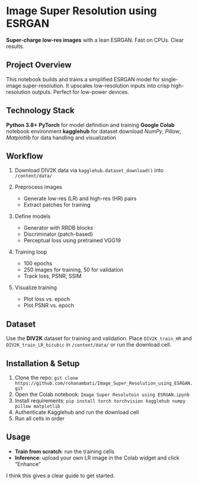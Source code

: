 # Image Super Resolution using ESRGAN

**Super-charge low-res images** with a lean ESRGAN. Fast on CPUs. Clear results.

## Project Overview

This notebook builds and trains a simplified ESRGAN model for single-image super-resolution.
It upscales low-resolution inputs into crisp high-resolution outputs. Perfect for low-power devices.

## Technology Stack

**Python 3.8+**
**PyTorch** for model definition and training
**Google Colab** notebook environment
**kagglehub** for dataset download
*NumPy*, *Pillow*, *Matplotlib* for data handling and visualization

## Workflow

1. Download DIV2K data via `kagglehub.dataset_download()` into `/content/data/`
2. Preprocess images

   * Generate low-res (LR) and high-res (HR) pairs
   * Extract patches for training
3. Define models

   * Generator with RRDB blocks
   * Discriminator (patch-based)
   * Perceptual loss using pretrained VGG19
4. Training loop

   * 100 epochs
   * 250 images for training, 50 for validation
   * Track loss, PSNR, SSIM
5. Visualize training

   * Plot loss vs. epoch
   * Plot PSNR vs. epoch

## Dataset

Use the **DIV2K** dataset for training and validation.
Place `DIV2K_train_HR` and `DIV2K_train_LR_bicubic` in `/content/data/` or run the download cell.

## Installation & Setup

1. Clone the repo:
   `git clone https://github.com/rohanambati/Image_Super_Resolution_using_ESRGAN.git`
2. Open the Colab notebook:
   `Image Super Resolutoin using ESRGAN.ipynb`
3. Install requirements:
   `pip install torch torchvision kagglehub numpy pillow matplotlib`
4. Authenticate Kagglehub and run the download cell
5. Run all cells in order

## Usage

* **Train from scratch**: run the training cells
* **Inference**: upload your own LR image in the Colab widget and click “Enhance”

I think this gives a clear guide to get started.
